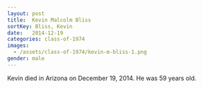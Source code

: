 ```yaml
---
layout: post
title:  Kevin Malcolm Bliss
sortKey: Bliss, Kevin
date:   2014-12-19
categories: class-of-1974
images:
  - /assets/class-of-1974/kevin-m-bliss-1.png
gender: male
---
```

Kevin died in Arizona on December 19, 2014. He was 59 years old.
